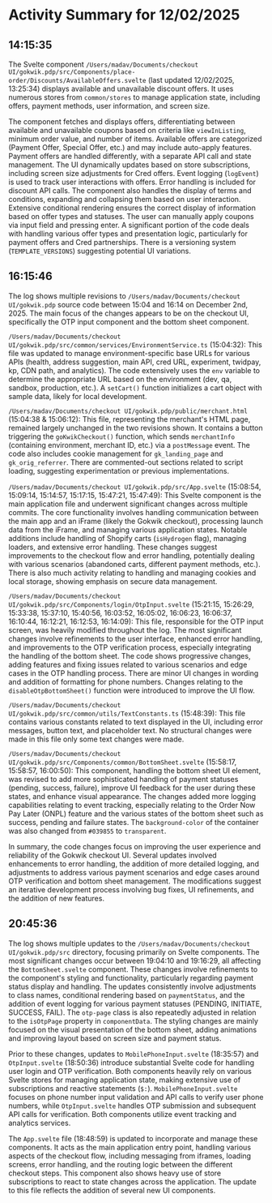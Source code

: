 # Activity Summary for 12/02/2025

## 14:15:35
The Svelte component `/Users/madav/Documents/checkout UI/gokwik.pdp/src/Components/place-order/Discounts/AvailableOffers.svelte` (last updated 12/02/2025, 13:25:34) displays available and unavailable discount offers.  It uses numerous stores from `common/stores` to manage application state, including offers, payment methods, user information, and screen size.

The component fetches and displays offers, differentiating between available and unavailable coupons based on criteria like `viewInListing`, minimum order value, and number of items.  Available offers are categorized (Payment Offer, Special Offer, etc.) and may include auto-apply features.  Payment offers are handled differently, with a separate API call and state management.  The UI dynamically updates based on store subscriptions, including screen size adjustments for Cred offers.  Event logging (`logEvent`) is used to track user interactions with offers.  Error handling is included for discount API calls. The component also handles the display of terms and conditions, expanding and collapsing them based on user interaction.  Extensive conditional rendering ensures the correct display of information based on offer types and statuses.  The user can manually apply coupons via input field and pressing enter.  A significant portion of the code deals with handling various offer types and presentation logic, particularly for payment offers and Cred partnerships.  There is a versioning system (`TEMPLATE_VERSIONS`) suggesting potential UI variations.


## 16:15:46
The log shows multiple revisions to `/Users/madav/Documents/checkout UI/gokwik.pdp`  source code between 15:04 and 16:14 on December 2nd, 2025.  The main focus of the changes appears to be on the checkout UI, specifically the OTP input component and the bottom sheet component.

`/Users/madav/Documents/checkout UI/gokwik.pdp/src/common/services/EnvironmentService.ts` (15:04:32): This file was updated to manage environment-specific base URLs for various APIs (health, address suggestion, main API, cred URL, experiment, twidpay, kp, CDN path, and analytics).  The code extensively uses the `env` variable to determine the appropriate URL based on the environment (dev, qa, sandbox, production, etc.).  A `setCart()` function initializes a cart object with sample data, likely for local development.

`/Users/madav/Documents/checkout UI/gokwik.pdp/public/merchant.html` (15:04:38 & 15:06:12): This file, representing the merchant's HTML page, remained largely unchanged in the two revisions shown. It contains a button triggering the `goKwikCheckout()` function, which sends `merchantInfo` (containing environment, merchant ID, etc.) via a `postMessage` event.  The code also includes cookie management for `gk_landing_page` and `gk_orig_referrer`.  There are commented-out sections related to script loading, suggesting experimentation or previous implementations.

`/Users/madav/Documents/checkout UI/gokwik.pdp/src/App.svelte` (15:08:54, 15:09:14, 15:14:57, 15:17:15, 15:47:21, 15:47:49): This Svelte component is the main application file and underwent significant changes across multiple commits.  The core functionality involves handling communication between the main app and an iFrame (likely the Gokwik checkout), processing launch data from the iFrame, and managing various application states.  Notable additions include handling of Shopify carts (`isHydrogen` flag), managing loaders, and extensive error handling.  These changes suggest improvements to the checkout flow and error handling, potentially dealing with various scenarios (abandoned carts, different payment methods, etc.). There is also much activity relating to handling and managing cookies and local storage, showing emphasis on secure data management.


`/Users/madav/Documents/checkout UI/gokwik.pdp/src/Components/login/OtpInput.svelte` (15:21:15, 15:26:29, 15:33:38, 15:37:10, 15:40:56, 16:03:52, 16:05:02, 16:06:23, 16:06:37, 16:10:44, 16:12:21, 16:12:53, 16:14:09): This file, responsible for the OTP input screen, was heavily modified throughout the log.  The most significant changes involve refinements to the user interface, enhanced error handling, and improvements to the OTP verification process, especially integrating the handling of the bottom sheet.  The code shows progressive changes, adding features and fixing issues related to various scenarios and edge cases in the OTP handling process. There are minor UI changes in wording and addition of formatting for phone numbers. Changes relating to the  `disableOtpBottomSheet()`  function were introduced to improve the UI flow.

`/Users/madav/Documents/checkout UI/gokwik.pdp/src/common/utils/TextConstants.ts` (15:48:39): This file contains various constants related to text displayed in the UI, including error messages, button text, and placeholder text. No structural changes were made in this file only some text changes were made.

`/Users/madav/Documents/checkout UI/gokwik.pdp/src/Components/common/BottomSheet.svelte` (15:58:17, 15:58:57, 16:00:50): This component, handling the bottom sheet UI element, was revised to add more sophisticated handling of payment statuses (pending, success, failure), improve UI feedback for the user during these states, and enhance visual appearance. The changes added more logging capabilities relating to event tracking, especially relating to the Order Now Pay Later (ONPL) feature and the various states of the bottom sheet such as success, pending and failure states. The  `background-color`  of the container was also changed from  `#039855`  to  `transparent`.


In summary, the code changes focus on improving the user experience and reliability of the Gokwik checkout UI. Several updates involved enhancements to error handling, the addition of more detailed logging, and adjustments to address various payment scenarios and edge cases around OTP verification and bottom sheet management.  The modifications suggest an iterative development process involving bug fixes, UI refinements, and the addition of new features.


## 20:45:36
The log shows multiple updates to the `/Users/madav/Documents/checkout UI/gokwik.pdp/src` directory, focusing primarily on Svelte components.  The most significant changes occur between 19:04:10 and 19:16:29,  all affecting the `BottomSheet.svelte` component. These changes involve refinements to the component's styling and functionality, particularly regarding payment status display and handling.  The updates consistently involve adjustments to class names, conditional rendering based on `paymentStatus`,  and the addition of event logging for various payment statuses (PENDING, INITIATE, SUCCESS, FAIL).  The `otp-page` class is also repeatedly adjusted in relation to the `isOtpPage` property in `componentData`.  The styling changes are mainly focused on the visual presentation of the bottom sheet,  adding animations and improving layout based on screen size and payment status.

Prior to these changes, updates to `MobilePhoneInput.svelte` (18:35:57) and `OtpInput.svelte` (18:50:36) introduce substantial Svelte code for handling user login and OTP verification.  Both components heavily rely on various Svelte stores for managing application state, making extensive use of subscriptions and reactive statements (`$:`).  `MobilePhoneInput.svelte` focuses on phone number input validation and API calls to verify user phone numbers, while `OtpInput.svelte` handles OTP submission and subsequent API calls for verification. Both components utilize event tracking and analytics services.

The `App.svelte` file (18:48:59) is updated to incorporate and manage these components. It acts as the main application entry point, handling various aspects of the checkout flow, including messaging from iframes, loading screens, error handling, and the routing logic between the different checkout steps. This component also shows heavy use of store subscriptions to react to state changes across the application.  The update to this file reflects the addition of several new UI components.
